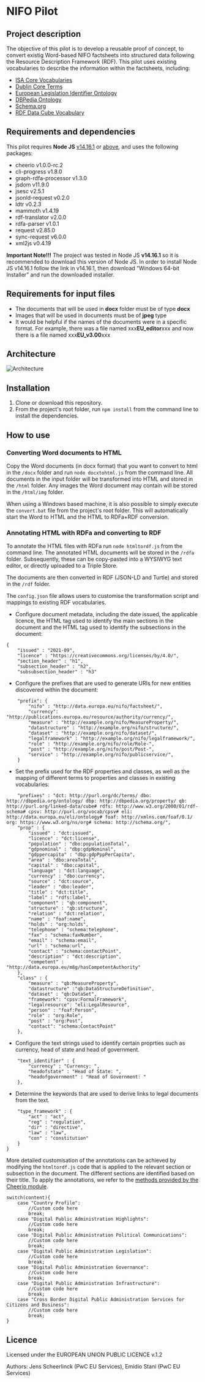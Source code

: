 # NIFO Pilot

## Project description

The objective of this pilot is to develop a reusable proof of concept, to convert existig Word-based NIFO factsheets into structured data following the Resource Description Framework (RDF). This pilot uses existing vocabularies to describe the information within the factsheets, including:

* [ISA Core Vocabularies](https://joinup.ec.europa.eu/page/core-vocabularies)
* [Dublin Core Terms](http://dublincore.org/documents/dcmi-terms/)
* [European Legislation Identifier Ontology](https://publications.europa.eu/en/web/eu-vocabularies/eli)
* [DBPedia Ontology](http://wiki.dbpedia.org/services-resources/ontology)
* [Schema.org](http://schema.org/)
* [RDF Data Cube Vocabulary](https://www.w3.org/TR/vocab-data-cube/)


## Requirements and dependencies

This pilot requires **Node JS** [v14.16.1](https://nodejs.org/ja/blog/release/v14.16.1/) or [above](https://nodejs.org/en/download/), and uses the following packages:

* cheerio v1.0.0-rc.2
* cli-progress v1.8.0
* graph-rdfa-processor v1.3.0
* jsdom v11.9.0
* jsesc v2.5.1
* jsonld-request v0.2.0
* ldtr v0.2.3
* mammoth v1.4.19
* rdf-translator v2.0.0
* rdfa-parser v1.0.1
* request v2.85.0
* sync-request v6.0.0
* xml2js v0.4.19

**Important Note!!!** The project was tested in Node JS **v14.16.1** so it is recommended to download this version of Node JS. In order to install Node JS v14.16.1 follow the link in v14.16.1, then download “Windows 64-bit Installer” and run the downloaded installer.

## Requirements for input files

* The documents that will be used in **docx** folder must be of type **docx**
* Images that will be used in documents must be of **jpeg** type
* It would be helpful if the names of the documents were in a specific format. For example, there was a file named xxx**EU_editor**xxx and now there is a file named xxx**EU_v3.00**xxx

## Architecture

![Architecture](assets/NIFO-architecture.jpg?raw=true "Title")
## Installation

1. Clone or download this repository.
2. From the project's root folder, run `npm install` from the command line to install the dependencies.

## How to use

### Converting Word documents to HTML

Copy the Word documents (in docx format) that you want to convert to html in the `/docx` folder and run `node docxtohtml.js` from the command line.
All documents in the input folder will be transformed into HTML and stored in the `/html` folder. Any images the Word document may contain will be stored in the `/html/img` folder.

When using a Windows based machine, it is also possible to simply execute the `convert.bat` file from the project's root folder. This will automatically start the Word to HTML and the HTML to RDFa+RDF conversion.

### Annotating HTML with RDFa and converting to RDF

To annotate the HTML files with RDFa run `node htmltordf.js` from the command line. The annotated HTML documents will be stored in the `/rdfa` folder. Subsequently, these can be copy-pasted into a WYSIWYG text editor, or directly uploaded to a Triple Store.

The documents are then converted in RDF (JSON-LD and Turtle) and stored in the `/rdf` folder.

The `config.json` file allows users to customise the transformation script and mappings to existing RDF vocabularies.

* Configure document metadata, including the date issued, the applicable licence, the HTML tag used to identify the main sections in the document and the HTML tag used to identify the subsections in the document:
```
{
    "issued" : "2021-09",
    "licence" : "https://creativecommons.org/licenses/by/4.0/",
    "section_header" : "h1",
    "subsection_header" : "h2",
    "subsubsection_header" : "h3"
```

* Configure the prefixes that are used to generate URIs for new entities discovered within the document:
```
    "prefix": {
        "nifo" : "http://data.europa.eu/nifo/factsheet/",
        "currency": "http://publications.europa.eu/resource/authority/currency/",
        "measure" : "http://example.org/nifo/MeasureProperty/",
        "datastructure" : "http://example.org/nifo/structure/",
        "dataset" : "http://example.org/nifo/dataset/",
        "legalframework" : "http://example.org/nifo/legalframework/",
        "role" : "http://example.org/nifo/role/Role-",
        "post" : "http://example.org/nifo/post/Post-",
        "service" : "http://example.org/nifo/publicservice/",
    }
```

* Set the prefix used for the RDF properties and classes, as well as the mapping of different terms to properties and classes in existing vocabularies:
```
    "prefixes" : "dct: http://purl.org/dc/terms/ dbo: http://dbpedia.org/ontology/ dbp: http://dbpedia.org/property/ qb: http://purl.org/linked-data/cube# rdfs: http://www.w3.org/2000/01/rdf-schema# cpsv: http://purl.org/vocab/cpsv# eli: http://data.europa.eu/eli/ontology# foaf: http://xmlns.com/foaf/0.1/ org: https://www.w3.org/ns/org# schema: http://schema.org/",
    "prop" : {
        "issued" : "dct:issued",
        "licence" : "dct:license",
        "population" : "dbo:populationTotal",
        "gdpnominal" : "dbp:gdpNominal",
        "gdppercapita" : "dbp:gdpPppPerCapita",
        "area" : "dbo:areaTotal",
        "capital" : "dbo:capital",
        "language" : "dct:language",
        "currency" : "dbo:currency",
        "source" : "dct:source",
        "leader" : "dbo:leader",
        "title" : "dct:title",
        "label" : "rdfs:label",
        "component" : "qb:component",
        "structure" : "qb:structure",
        "relation" : "dct:relation",
        "name" : "foaf:name",
        "holds" : "org:holds",
        "telephone" : "schema:telephone",
        "fax" : "schema:faxNumber",
        "email" : "schema:email",
        "url" : "schema:url",
        "contact" : "schema:contactPoint",
        "description" : "dct:description",
        "competent" : "http://data.europa.eu/m8g/hasCompetentAuthority"
    },
    "class" : {
        "measure" : "qb:MeasureProperty",
        "datastructure" :"qb:DataStructureDefinition",
        "dataset" : "qb:DataSet",
        "framework": "cpsv:FormalFramework",
        "legalresource": "eli:LegalResource",
        "person" : "foaf:Person",
        "role" : "org:Role",
        "post" : "org:Post",
        "contact": "schema:ContactPoint"
    },
```

* Configure the text strings used to identify certain proprties such as currency, head of state and head of government. 
```
    "text_identifier" : {
        "currency" : "Currency: ",
        "headofstate" : "Head of State: ",
        "headofgovernment" : "Head of Government: "
    },
```

* Determine the keywords that are used to derive links to legal documents from the text. 
```
    "type_framework" : {
        "act" : "act",
        "reg" : "regulation",
        "dir" : "directive",
        "law" : "law",
        "con" : "constitution"
    }
}
```

More detailed customisation of the annotations can be achieved by modifying the `htmltordf.js` code that is applied to the relevant section or subsection in the document.
The different sections are identified based on their title. To apply the annotations, we refer to the [methods provided by the Cheerio module](https://github.com/cheeriojs/cheerio).
```
switch(content){
    case "Country Profile":
        //Custom code here
        break;
    case "Digital Public Administration Highlights":
        //Custom code here
        break;
    case "Digital Public Administration Political Communications":
        //Custom code here
        break;
    case "Digital Public Administration Legislation":
        //Custom code here
        break;
    case "Digital Public Administration Governance":
        //Custom code here
        break;
    case "Digital Public Administration Infrastructure":
        //Custom code here
        break;
    case "Cross Border Digital Public Administration Services for Citizens and Business":
        //Custom code here                 
        break;
}
```

## Licence

Licensed under the EUROPEAN UNION PUBLIC LICENCE v.1.2 

Authors: Jens Scheerlinck (PwC EU Services), Emidio Stani (PwC EU Services)
